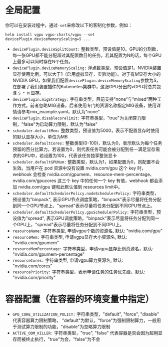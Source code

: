 # 全局配置

你可以在安装过程中，通过`-set`来修改以下的客制化参数，例如：

```
helm install vgpu vgpu-charts/vgpu --set devicePlugin.deviceMemoryScaling=5 ...
```

* `devicePlugin.deviceSplitCount:` 
  整数类型，预设值是10。GPU的分割数，每一张GPU都不能分配超过其配置数目的任务。若其配置为N的话，每个GPU上最多可以同时存在N个任务。
* `devicePlugin.deviceMemoryScaling:` 
  浮点数类型，预设值是1。NVIDIA装置显存使用比例，可以大于1（启用虚拟显存，实验功能）。对于有*M*显存大小的NVIDIA GPU，如果我们配置`devicePlugin.deviceMemoryScaling`参数为*S*，在部署了我们装置插件的Kubenetes集群中，这张GPU分出的vGPU将总共包含 `S * M` 显存。
* `devicePlugin.migStrategy:`
  字符串类型，目前支持"none“与“mixed“两种工作方式，前者忽略MIG设备，后者使用专门的资源名称指定MIG设备，使用详情请参考mix_example.yaml，默认为"none"
* `devicePlugin.disablecorelimit:`
  字符串类型，"true"为关闭算力限制，"false"为启动算力限制，默认为"false"
* `scheduler.defaultMem:`
  整数类型，预设值为5000，表示不配置显存时使用的默认显存大小，单位为MB
* `scheduler.defaultCores:`
  整数类型(0-100)，默认为0，表示默认为每个任务预留的百分比算力。若设置为0，则代表任务可能会被分配到任一满足显存需求的GPU中，若设置为100，代表该任务独享整张显卡
* `scheduler.defaultGPUNum:`
  整数类型，默认为1，如果配置为0，则配置不会生效。当用户在 pod 资源中没有设置 nvidia.com/gpu 这个 key 时，webhook 会检查 nvidia.com/gpumem、resource-mem-percentage、nvidia.com/gpucores 这三个 key 中的任何一个 key 有值，webhook 都会添加 nvidia.com/gpu 键和此默认值到 resources limit中。
* `scheduler.defaultSchedulerPolicy.nodeSchedulerPolicy:` 字符串类型，预设值为"binpack", 表示GPU节点调度策略，"binpack"表示尽量将任务分配到同一个GPU节点上，"spread"表示尽量将任务分配到不同GPU节点上。
* `scheduler.defaultSchedulerPolicy.gpuSchedulerPolicy:` 字符串类型，预设值为"spread", 表示GPU调度策略，"binpack"表示尽量将任务分配到同一个GPU上，"spread"表示尽量将任务分配到不同GPU上。
* `resourceName:`
  字符串类型, 申请vgpu个数的资源名, 默认: "nvidia.com/gpu"
* `resourceMem:`
  字符串类型, 申请vgpu显存大小资源名, 默认: "nvidia.com/gpumem"
* `resourceMemPercentage:`
  字符串类型，申请vgpu显存比例资源名，默认: "nvidia.com/gpumem-percentage"
* `resourceCores:`
  字符串类型, 申请vgpu算力资源名, 默认: "nvidia.com/cores"
* `resourcePriority:`
  字符串类型，表示申请任务的任务优先级，默认: "nvidia.com/priority"

# 容器配置（在容器的环境变量中指定）

* `GPU_CORE_UTILIZATION_POLICY:`
  字符串类型，"default", "force", "disable"
  代表容器算力限制策略， "default"为默认，"force"为强制限制算力，一般用于测试算力限制的功能，"disable"为忽略算力限制
* `ACTIVE_OOM_KILLER:`
  字符串类型，"true", "false"
  代表容器是否会因为超用显存而被终止执行，"true"为会，"false"为不会